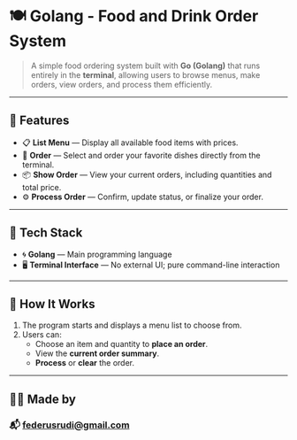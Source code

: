 # 🍽️ Golang - Food and Drink Order System

> A simple food ordering system built with **Go (Golang)** that runs entirely in the **terminal**, allowing users to browse menus, make orders, view orders, and process them efficiently.
---
## 🚀 Features
- 📋 **List Menu** — Display all available food items with prices.  
- 🛒 **Order** — Select and order your favorite dishes directly from the terminal.  
- 📦 **Show Order** — View your current orders, including quantities and total price.  
- ⚙️ **Process Order** — Confirm, update status, or finalize your order.  
---
## 🧩 Tech Stack

- 🌀 **Golang** — Main programming language  
- 🖥️ **Terminal Interface** — No external UI; pure command-line interaction  

---
## 🧠 How It Works
1. The program starts and displays a menu list to choose from.  
2. Users can:
   - Choose an item and quantity to **place an order**.
   - View the **current order summary**.
   - **Process** or **clear** the order.

---
## 👨‍💻 Made by
### 📬 federusrudi@gmail.com

